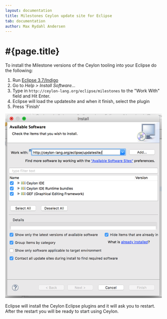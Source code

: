 ```yaml
---
layout: documentation
title: Milestones Ceylon update site for Eclipse
tab: documentation
author: Max Rydahl Andersen
---
```


# #{page.title}

To install the Milestone versions of the Ceylon tooling into your Eclipse do the following:

1. Run [Eclipse 3.7/Indigo](http://eclipse.org/downloads)
2. Go to *Help > Install Software...*
3. Type in `http://ceylon-lang.org/eclipse/milestones` to the "Work With" field and Hit Enter.
4. Eclipse will load the updatesite and when it finish, select the plugin
5. Press 'Finish'

![eclipseupdatesite](/images/eclipseupdatesite.png "Update Site")

Eclipse will install the Ceylon Eclipse plugins and it will ask you to restart. After the restart you will be ready to start using Ceylon.
